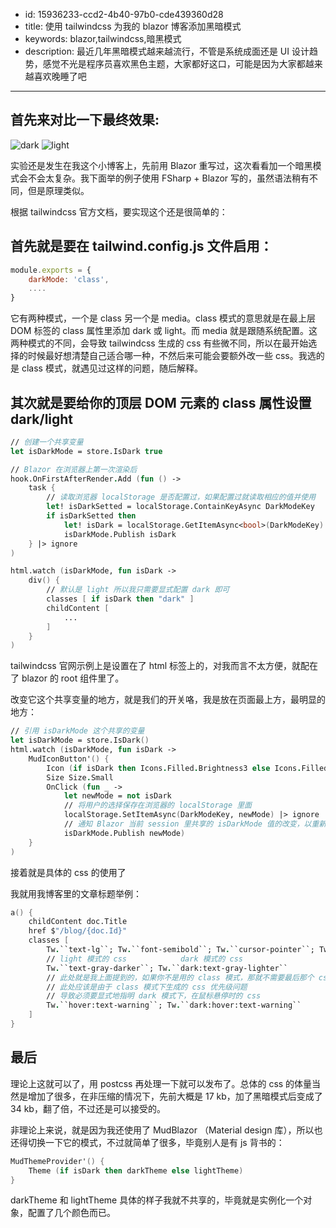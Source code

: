 - id: 15936233-ccd2-4b40-97b0-cde439360d28
- title: 使用 tailwindcss 为我的 blazor 博客添加黑暗模式
- keywords: blazor,tailwindcss,暗黑模式
- description: 最近几年黑暗模式越来越流行，不管是系统成面还是 UI 设计趋势，感觉不光是程序员喜欢黑色主题，大家都好这口，可能是因为大家都越来越喜欢晚睡了吧
---

## 首先来对比一下最终效果:

![dark](./5fb26e69-1e5f-4752-bdd7-cd11c3a45566)
![light](./44ecf194-9279-42e6-90ee-61696f391c65)

实验还是发生在我这个小博客上，先前用 Blazor 重写过，这次看看加一个暗黑模式会不会太复杂。我下面举的例子使用 FSharp + Blazor 写的，虽然语法稍有不同，但是原理类似。



根据 tailwindcss 官方文档，要实现这个还是很简单的：



## 首先就是要在 tailwind.config.js 文件启用：

```js
module.exports = {
    darkMode: 'class',
    ....
}
```

它有两种模式，一个是 class 另一个是 media。class 模式的意思就是在最上层 DOM 标签的 class 属性里添加 dark 或 light。而 media 就是跟随系统配置。这两种模式的不同，会导致 tailwindcss 生成的 css 有些微不同，所以在最开始选择的时候最好想清楚自己适合哪一种，不然后来可能会要额外改一些 css。我选的是 class 模式，就遇见过这样的问题，随后解释。

## 其次就是要给你的顶层 DOM 元素的 class 属性设置 dark/light

```fsharp
// 创建一个共享变量
let isDarkMode = store.IsDark true

// Blazor 在浏览器上第一次渲染后
hook.OnFirstAfterRender.Add (fun () ->
    task {
        // 读取浏览器 localStorage 是否配置过，如果配置过就读取相应的值并使用
        let! isDarkSetted = localStorage.ContainKeyAsync DarkModeKey
        if isDarkSetted then
            let! isDark = localStorage.GetItemAsync<bool>(DarkModeKey)
            isDarkMode.Publish isDark
    } |> ignore
)

html.watch (isDarkMode, fun isDark ->
    div() {
        // 默认是 light 所以我只需要显式配置 dark 即可
        classes [ if isDark then "dark" ]
        childContent [
            ...
        ]
    }
)
```

tailwindcss 官网示例上是设置在了 html 标签上的，对我而言不太方便，就配在了 blazor 的 root 组件里了。


改变它这个共享变量的地方，就是我们的开关咯，我是放在页面最上方，最明显的地方：

```fsharp
// 引用 isDarkMode 这个共享的变量
let isDarkMode = store.IsDark()
html.watch (isDarkMode, fun isDark ->
    MudIconButton'() {
        Icon (if isDark then Icons.Filled.Brightness3 else Icons.Filled.Brightness5)
        Size Size.Small
        OnClick (fun _ ->
            let newMode = not isDark
            // 将用户的选择保存在浏览器的 localStorage 里面
            localStorage.SetItemAsync(DarkModeKey, newMode) |> ignore
            // 通知 Blazor 当前 session 里共享的 isDarkMode 值的改变，以重新渲染
            isDarkMode.Publish newMode)
    }
)
```

接着就是具体的 css 的使用了


我就用我博客里的文章标题举例：


```fsharp
a() {
    childContent doc.Title
    href $"/blog/{doc.Id}"
    classes [
        Tw.``text-lg``; Tw.``font-semibold``; Tw.``cursor-pointer``; Tw.truncate
        // light 模式的 css            dark 模式的 css
        Tw.``text-gray-darker``; Tw.``dark:text-gray-lighter``
        // 此处就是我上面提到的，如果你不是用的 class 模式，那就不需要最后那个 css
        // 此处应该是由于 class 模式下生成的 css 优先级问题
        // 导致必须要显式地指明 dark 模式下，在鼠标悬停时的 css
        Tw.``hover:text-warning``; Tw.``dark:hover:text-warning``
    ]
}
```

## 最后


理论上这就可以了，用 postcss 再处理一下就可以发布了。总体的 css 的体量当然是增加了很多，在非压缩的情况下，先前大概是 17 kb，加了黑暗模式后变成了 34 kb，翻了倍，不过还是可以接受的。



非理论上来说，就是因为我还使用了 MudBlazor （Material design 库），所以也还得切换一下它的模式，不过就简单了很多，毕竟别人是有 js 背书的：


```fsharp
MudThemeProvider'() {
    Theme (if isDark then darkTheme else lightTheme)
}
```


darkTheme 和 lightTheme 具体的样子我就不共享的，毕竟就是实例化一个对象，配置了几个颜色而已。